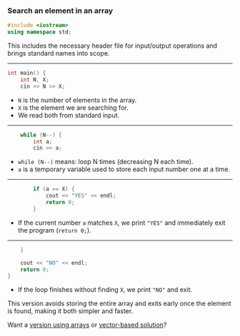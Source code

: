 ### Search an element in an array


```cpp
#include <iostream>
using namespace std;
```

This includes the necessary header file for input/output operations and brings standard names into scope.

---

```cpp
int main() {
    int N, X;
    cin >> N >> X;
```

* `N` is the number of elements in the array.
* `X` is the element we are searching for.
* We read both from standard input.

---

```cpp
    while (N--) {
        int a;
        cin >> a;
```

* `while (N--)` means: loop N times (decreasing N each time).
* `a` is a temporary variable used to store each input number one at a time.

---

```cpp
        if (a == X) {
            cout << "YES" << endl;
            return 0;
        }
```

* If the current number `a` matches `X`, we print `"YES"` and immediately exit the program (`return 0;`).

---

```cpp
    }

    cout << "NO" << endl;
    return 0;
}
```

* If the loop finishes without finding `X`, we print `"NO"` and exit.

This version avoids storing the entire array and exits early once the element is found, making it both simpler and faster.

Want a [version using arrays](f) or [vector-based solution](f)?
